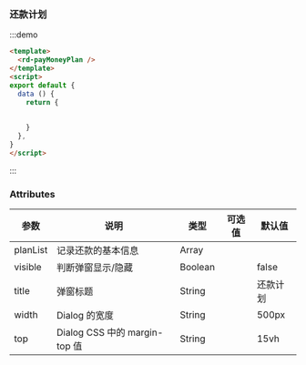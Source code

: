 ### 还款计划

:::demo

```html
<template>
  <rd-payMoneyPlan />
</template>
<script>
export default {
  data () {
    return {
       
     
    }
  },
}
</script>

```

:::

### Attributes

| 参数     | 说明                          | 类型    | 可选值 | 默认值   |
| -------- | ----------------------------- | ------- | ------ | -------- |
| planList | 记录还款的基本信息            | Array   |        |          |
| visible  | 判断弹窗显示/隐藏             | Boolean |        | false    |
| title    | 弹窗标题                      | String  |        | 还款计划 |
| width    | Dialog 的宽度                 | String  |        | 500px    |
| top      | Dialog CSS 中的 margin-top 值 | String  |        | 15vh     |
